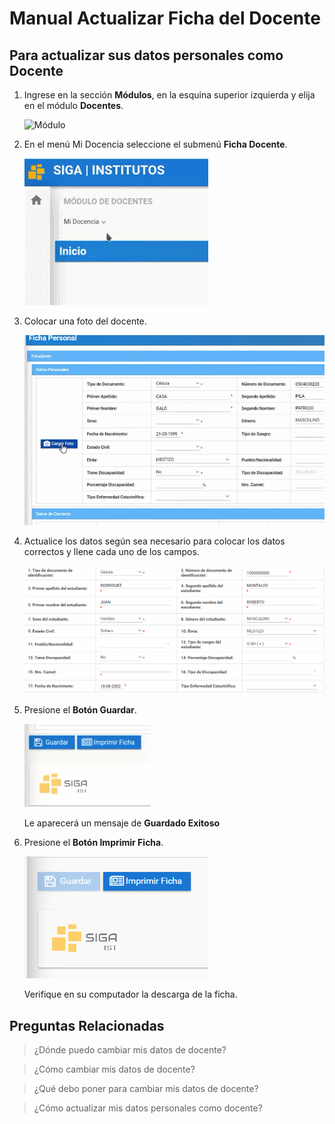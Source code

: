 # Manual Actualizar Ficha del Docente

## Para actualizar sus datos personales como **Docente**

1. Ingrese en la sección **Módulos**, en la esquina superior izquierda y elija en el módulo **Docentes**.

    ![Módulo](CFD_Módulo.gif)

2. En el menú Mi Docencia seleccione el submenú **Ficha Docente**.

    ![Ficha](CFD_Ficha.gif)

3. Colocar una foto del docente.

    ![Foto](CFD_Foto2.gif)

4. Actualice los datos según sea necesario para colocar los datos correctos y llene cada uno de los campos.

    ![Datos](CFD_DatosGEN.gif)

5. Presione el **Botón Guardar**.

    ![Guardar](CFD_Guardar.gif)

     Le aparecerá un mensaje de **Guardado Exitoso**

6. Presione el **Botón Imprimir Ficha**.

    ![Imprimir](CFD_Imprimirficha.gif)

    Verifique en su computador la descarga de la ficha.



## Preguntas Relacionadas

>¿Dónde puedo cambiar mis datos de docente?

>¿Cómo cambiar mis datos de docente?

>¿Qué debo poner para cambiar mis datos de docente?

>¿Cómo actualizar mis datos personales como docente?
